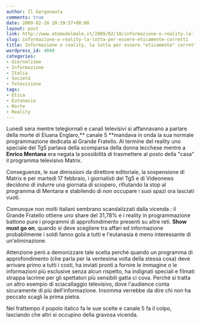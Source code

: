 ```yaml
---
author: Il Gorgonauta
comments: true
date: 2009-02-10 20:29:57+00:00
layout: post
link: http://www.atomodelmale.it/2009/02/10/informazione-o-reality-la-lotta-per-essere-eticamente-corretti/
slug: informazione-o-reality-la-lotta-per-essere-eticamente-corretti
title: Informazione o reality, la lotta per essere "eticamente" corretti.
wordpress_id: 4049
categories:
- Giornalismo
- Informazione
- Italia
- Società
- Televisione
tags:
- Etica
- Eutanasia
- Morte
- Reality
---
```


Lunedì sera mentre telegiornali e canali televisivi si affannavano a parlare della morte di Eluana Englaro,** canale 5 **mandava in onda la sua normale programmazione dedicata al Grande Fratello. Al termine del reality uno speciale del Tg5 parlava della scomparsa della donna lecchese mentre a **Enrico Mentana** era negata la possibilità di trasmettere al posto della "casa" il programma televisivo Matrix.

Conseguenze, le sue dimissioni da direttore editoriale, la sospensione di Matrix e per martedì 17 febbraio, i giornalisti del Tg5 e di Videonews decidono di indurre una giornata di sciopero, rifiutando la stop al programma di Mentana e stabilendo di non occupare i suoi spazi ora lasciati vuoti.

Comunque non molti italiani sembrano scandalizzati dalla vicenda : il Grande Fratello ottiene uno share del 31,78% e i reality in programmazione battono pure i programmi di approfondimento presenti su altre reti. **Show must go on**, quando si deve scegliere tra affari ed informazione probabilmente i soldi fanno gola a tutti e l'eutanasia è meno interessante di un'eliminazione.

<!-- more -->


Attenzione però a demonizzare tale scelta perché quando un programma di approfondimento (che parla per la ventesima volta della stessa cosa) deve arrivare primo a tutti i costi, ha inviati pronti a fornire le immagine o le informazioni più esclusive senza alcun rispetto, ha indignati speciali e filmati strappa lacrime per gli spettatori più sensibili gatta ci cova. Perché si tratta un altro esempio di sciacallaggio televisivo, dove l'audience conta sicuramente di più dell'informazione. Insomma verrebbe da dire chi non ha peccato scagli la prima pietra.

Nel frattempo il popolo italico fa le sue scelte e canale 5 fa il colpo, lasciando che altri si occupino della gravosa vicenda.
